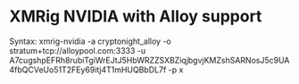 # XMRig NVIDIA with Alloy support


Syntax: xmrig-nvidia -a cryptonight_alloy  -o stratum+tcp://alloypool.com:3333 -u A7cugshpEFRh8rubiTgiWrEJtJ5HbWRZZSXBZiqjbgvjKMZshSARNosJ5c9UA4fbQCVeUo51T2FEy69itj4T1mHUQBbDL7f -p x

